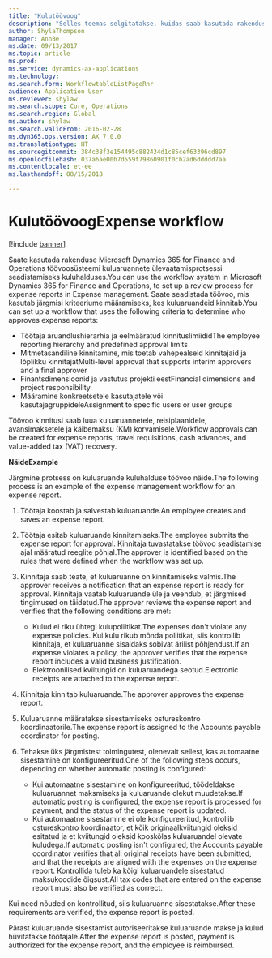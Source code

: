 ```yaml
---
title: "Kulutöövoog"
description: "Selles teemas selgitatakse, kuidas saab kasutada rakenduse Microsoft Dynamics 365 for Finance and Operations töövoosüsteemi kuluaruannete ülevaatamisprotsessi seadistamiseks kuluhalduses."
author: ShylaThompson
manager: AnnBe
ms.date: 09/13/2017
ms.topic: article
ms.prod: 
ms.service: dynamics-ax-applications
ms.technology: 
ms.search.form: WorkflowtableListPageRnr
audience: Application User
ms.reviewer: shylaw
ms.search.scope: Core, Operations
ms.search.region: Global
ms.author: shylaw
ms.search.validFrom: 2016-02-28
ms.dyn365.ops.version: AX 7.0.0
ms.translationtype: HT
ms.sourcegitcommit: 384c38f3e154495c882434d1c85cef63396cd897
ms.openlocfilehash: 037a6ae00b7d559f79860901f0cb2ad6ddddd7aa
ms.contentlocale: et-ee
ms.lasthandoff: 08/15/2018

---
```


# <a name="expense-workflow"></a><span data-ttu-id="9979c-103">Kulutöövoog</span><span class="sxs-lookup"><span data-stu-id="9979c-103">Expense workflow</span></span>

[!include [banner](../includes/banner.md)]

<span data-ttu-id="9979c-104">Saate kasutada rakenduse Microsoft Dynamics 365 for Finance and Operations töövoosüsteemi kuluaruannete ülevaatamisprotsessi seadistamiseks kuluhalduses.</span><span class="sxs-lookup"><span data-stu-id="9979c-104">You can use the workflow system in Microsoft Dynamics 365 for Finance and Operations, to set up a review process for expense reports in Expense management.</span></span> <span data-ttu-id="9979c-105">Saate seadistada töövoo, mis kasutab järgmisi kriteeriume määramiseks, kes kuluaruandeid kinnitab.</span><span class="sxs-lookup"><span data-stu-id="9979c-105">You can set up a workflow that uses the following criteria to determine who approves expense reports:</span></span>

- <span data-ttu-id="9979c-106">Töötaja aruandlushierarhia ja eelmääratud kinnituslimiidid</span><span class="sxs-lookup"><span data-stu-id="9979c-106">The employee reporting hierarchy and predefined approval limits</span></span>
- <span data-ttu-id="9979c-107">Mitmetasandiline kinnitamine, mis toetab vahepealseid kinnitajaid ja lõplikku kinnitajat</span><span class="sxs-lookup"><span data-stu-id="9979c-107">Multi-level approval that supports interim approvers and a final approver</span></span>
- <span data-ttu-id="9979c-108">Finantsdimensioonid ja vastutus projekti eest</span><span class="sxs-lookup"><span data-stu-id="9979c-108">Financial dimensions and project responsibility</span></span>
- <span data-ttu-id="9979c-109">Määramine konkreetsetele kasutajatele või kasutajagruppidele</span><span class="sxs-lookup"><span data-stu-id="9979c-109">Assignment to specific users or user groups</span></span>

<span data-ttu-id="9979c-110">Töövoo kinnitusi saab luua kuluaruannetele, reisiplaanidele, avansimaksetele ja käibemaksu (KM) korvamisele.</span><span class="sxs-lookup"><span data-stu-id="9979c-110">Workflow approvals can be created for expense reports, travel requisitions, cash advances, and value-added tax (VAT) recovery.</span></span>

<span data-ttu-id="9979c-111">**Näide**</span><span class="sxs-lookup"><span data-stu-id="9979c-111">**Example**</span></span>

<span data-ttu-id="9979c-112">Järgmine protsess on kuluaruande kuluhalduse töövoo näide.</span><span class="sxs-lookup"><span data-stu-id="9979c-112">The following process is an example of the expense management workflow for an expense report.</span></span>

1. <span data-ttu-id="9979c-113">Töötaja koostab ja salvestab kuluaruande.</span><span class="sxs-lookup"><span data-stu-id="9979c-113">An employee creates and saves an expense report.</span></span>
2. <span data-ttu-id="9979c-114">Töötaja esitab kuluaruande kinnitamiseks.</span><span class="sxs-lookup"><span data-stu-id="9979c-114">The employee submits the expense report for approval.</span></span> <span data-ttu-id="9979c-115">Kinnitaja tuvastatakse töövoo seadistamise ajal määratud reeglite põhjal.</span><span class="sxs-lookup"><span data-stu-id="9979c-115">The approver is identified based on the rules that were defined when the workflow was set up.</span></span>
3. <span data-ttu-id="9979c-116">Kinnitaja saab teate, et kuluaruanne on kinnitamiseks valmis.</span><span class="sxs-lookup"><span data-stu-id="9979c-116">The approver receives a notification that an expense report is ready for approval.</span></span> <span data-ttu-id="9979c-117">Kinnitaja vaatab kuluaruande üle ja veendub, et järgmised tingimused on täidetud.</span><span class="sxs-lookup"><span data-stu-id="9979c-117">The approver reviews the expense report and verifies that the following conditions are met:</span></span>

    - <span data-ttu-id="9979c-118">Kulud ei riku ühtegi kulupoliitikat.</span><span class="sxs-lookup"><span data-stu-id="9979c-118">The expenses don't violate any expense policies.</span></span> <span data-ttu-id="9979c-119">Kui kulu rikub mõnda poliitikat, siis kontrollib kinnitaja, et kuluaruanne sisaldaks sobivat ärilist põhjendust.</span><span class="sxs-lookup"><span data-stu-id="9979c-119">If an expense violates a policy, the approver verifies that the expense report includes a valid business justification.</span></span>
    - <span data-ttu-id="9979c-120">Elektroonilised kviitungid on kuluaruandega seotud.</span><span class="sxs-lookup"><span data-stu-id="9979c-120">Electronic receipts are attached to the expense report.</span></span>

4. <span data-ttu-id="9979c-121">Kinnitaja kinnitab kuluaruande.</span><span class="sxs-lookup"><span data-stu-id="9979c-121">The approver approves the expense report.</span></span>
5. <span data-ttu-id="9979c-122">Kuluaruanne määratakse sisestamiseks ostureskontro koordinaatorile.</span><span class="sxs-lookup"><span data-stu-id="9979c-122">The expense report is assigned to the Accounts payable coordinator for posting.</span></span>
6. <span data-ttu-id="9979c-123">Tehakse üks järgmistest toimingutest, olenevalt sellest, kas automaatne sisestamine on konfigureeritud.</span><span class="sxs-lookup"><span data-stu-id="9979c-123">One of the following steps occurs, depending on whether automatic posting is configured:</span></span>

    - <span data-ttu-id="9979c-124">Kui automaatne sisestamine on konfigureeritud, töödeldakse kuluaruannet maksmiseks ja kuluaruande olekut muudetakse.</span><span class="sxs-lookup"><span data-stu-id="9979c-124">If automatic posting is configured, the expense report is processed for payment, and the status of the expense report is updated.</span></span>
    - <span data-ttu-id="9979c-125">Kui automaatne sisestamine ei ole konfigureeritud, kontrollib ostureskontro koordinaator, et kõik originaalkviitungid oleksid esitatud ja et kviitungid oleksid kooskõlas kuluaruandel olevate kuludega.</span><span class="sxs-lookup"><span data-stu-id="9979c-125">If automatic posting isn't configured, the Accounts payable coordinator verifies that all original receipts have been submitted, and that the receipts are aligned with the expenses on the expense report.</span></span> <span data-ttu-id="9979c-126">Kontrollida tuleb ka kõigi kuluaruandele sisestatud maksukoodide õigsust.</span><span class="sxs-lookup"><span data-stu-id="9979c-126">All tax codes that are entered on the expense report must also be verified as correct.</span></span>

<span data-ttu-id="9979c-127">Kui need nõuded on kontrollitud, siis kuluaruanne sisestatakse.</span><span class="sxs-lookup"><span data-stu-id="9979c-127">After these requirements are verified, the expense report is posted.</span></span>

<span data-ttu-id="9979c-128">Pärast kuluaruande sisestamist autoriseeritakse kuluaruande makse ja kulud hüvitatakse töötajale.</span><span class="sxs-lookup"><span data-stu-id="9979c-128">After the expense report is posted, payment is authorized for the expense report, and the employee is reimbursed.</span></span>


